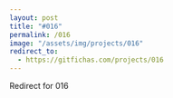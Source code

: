 ```yaml
---
layout: post
title: "#016"
permalink: /016
image: "/assets/img/projects/016"
redirect_to:
  - https://gitfichas.com/projects/016
---
```


Redirect for 016